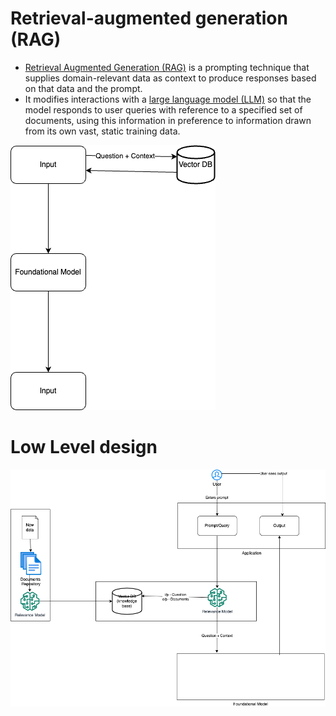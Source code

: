 # Retrieval-augmented generation (RAG)
- [Retrieval Augmented Generation (RAG)](https://en.wikipedia.org/wiki/Retrieval-augmented_generation) is a prompting technique that supplies domain-relevant data as context to produce responses based on that data and the prompt.
- It modifies interactions with a [large language model (LLM)](../Foundational-Models/LLM.md) so that the model responds to user queries with reference to a specified set of documents, using this information in preference to information drawn from its own vast, static training data. 

![](assets/RAG-High-Level.png)

# Low Level design

![](assets/RAG-Low-Design.png)
